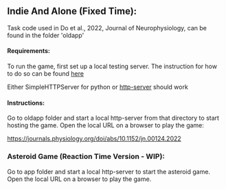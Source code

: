 ## Indie And Alone (Fixed Time): 
Task code used in Do et al., 2022, Journal of Neurophysiology, can be found in the folder 'oldapp'

#### Requirements:
To run the game, first set up a local testing server. The instruction for how to do so can be found [here](https://developer.mozilla.org/en-US/docs/Learn/Common_questions/set_up_a_local_testing_server)

Either SimpleHTTPServer for python or [http-server](https://www.npmjs.com/package/http-server) should work

#### Instructions:
Go to oldapp folder and start a local http-server from that directory to start hosting the game. Open the local URL on a browser to play the game:

https://journals.physiology.org/doi/abs/10.1152/jn.00124.2022

### Asteroid Game (Reaction Time Version - WIP):
Go to app folder and start a local http-server to start the asteroid game. Open the local URL on a browser to play the game.


